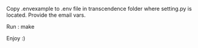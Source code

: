 Copy .envexample to .env file in transcendence folder where setting.py is located. Provide the email vars.

Run : make

Enjoy :)
